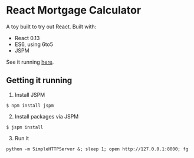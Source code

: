 # React Mortgage Calculator

A toy built to try out React. Built with:

- React 0.13
- ES6, using 6to5
- JSPM

See it running [here](http://hmarr.com/mortgage-calculator-react/).

## Getting it running

1. Install JSPM

  ```
  $ npm install jspm
  ```

2. Install packages via JSPM

  ```
  $ jspm install
  ```

3. Run it

  ```
  python -m SimpleHTTPServer &; sleep 1; open http://127.0.0.1:8000; fg
  ```

